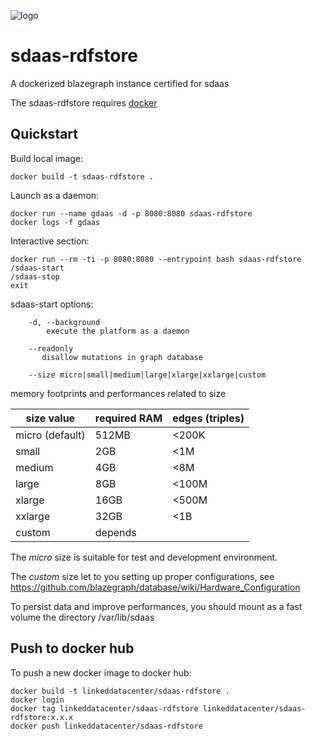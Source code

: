 ![logo](http://linkeddata.center/resources/v4/logo/Logo-colori-trasp_oriz-640x220.png)

# sdaas-rdfstore
A dockerized blazegraph instance certified for sdaas

The sdaas-rdfstore requires [docker](https://www.docker.com/) 


## Quickstart

Build local image:

	docker build -t sdaas-rdfstore .

Launch as a daemon:

	docker run --name gdaas -d -p 8080:8080 sdaas-rdfstore
	docker logs -f gdaas


Interactive section:
	
	docker run --rm -ti -p 8080:8080 --entrypoint bash sdaas-rdfstore
	/sdaas-start
	/sdaas-stop
	exit

sdaas-start options:

		-d, --background
			execute the platform as a daemon
		
		--readonly
		   disallow mutations in graph database
		   
		--size micro|small|medium|large|xlarge|xxlarge|custom


memory footprints and performances related to size

| size value       | required RAM | edges (triples) |
|------------------|--------------|-----------------|
| micro (default)  | 512MB        | <200K           |
| small            | 2GB          | <1M             |
| medium           | 4GB          | <8M             |
| large            | 8GB          | <100M           |
| xlarge           | 16GB         | <500M           |
| xxlarge          | 32GB         | <1B             |
| custom           | depends      |                 |


The *micro* size is suitable for test and development environment.

The *custom* size let to you setting up proper configurations, see https://github.com/blazegraph/database/wiki/Hardware_Configuration

To persist data and improve performances, you should mount as a fast volume the directory /var/lib/sdaas

## Push to docker hub

To push a new docker image to docker hub:

```
docker build -t linkeddatacenter/sdaas-rdfstore .
docker login
docker tag linkeddatacenter/sdaas-rdfstore linkeddatacenter/sdaas-rdfstore:x.x.x
docker push linkeddatacenter/sdaas-rdfstore
```
